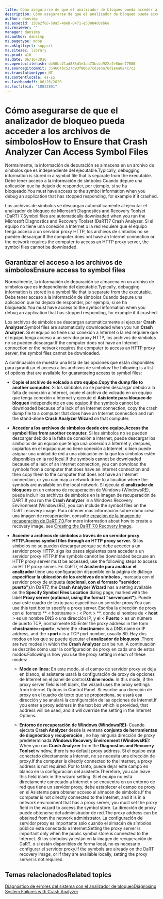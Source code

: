 ```yaml
---
title: Cómo asegurarse de que el analizador de bloqueo pueda acceder a los archivos de símbolos
description: Cómo asegurarse de que el analizador de bloqueo pueda acceder a los archivos de símbolos
author: dansimp
ms.assetid: 150a2f88-68a5-40eb-8471-e5008488ab6e
ms.reviewer: ''
manager: dansimp
ms.author: dansimp
ms.pagetype: mdop
ms.mktglfcycl: support
ms.sitesec: library
ms.prod: w10
ms.date: 06/16/2016
ms.openlocfilehash: db56bb21ad885d1e3aa73bcbd922a7e8bde77080
ms.sourcegitcommit: 354664bc527d93f80687cd2eba70d1eea024c7c3
ms.translationtype: MT
ms.contentlocale: es-ES
ms.lasthandoff: 06/26/2020
ms.locfileid: "10822801"
---
```

# <span data-ttu-id="6fa26-103">Cómo asegurarse de que el analizador de bloqueo pueda acceder a los archivos de símbolos</span><span class="sxs-lookup"><span data-stu-id="6fa26-103">How to Ensure that Crash Analyzer Can Access Symbol Files</span></span>


<span data-ttu-id="6fa26-104">Normalmente, la información de depuración se almacena en un archivo de símbolos que es independiente del ejecutable.</span><span class="sxs-lookup"><span data-stu-id="6fa26-104">Typically, debugging information is stored in a symbol file that is separate from the executable.</span></span> <span data-ttu-id="6fa26-105">Debe tener acceso a la información de símbolos Cuando depure una aplicación que ha dejado de responder, por ejemplo, si se ha bloqueado.</span><span class="sxs-lookup"><span data-stu-id="6fa26-105">You must have access to the symbol information when you debug an application that has stopped responding, for example if it crashed.</span></span>

<span data-ttu-id="6fa26-106">Los archivos de símbolos se descargan automáticamente al ejecutar el analizador de bloqueo de Microsoft Diagnostics and Recovery Toolset (DaRT) 7.</span><span class="sxs-lookup"><span data-stu-id="6fa26-106">Symbol files are automatically downloaded when you run the Microsoft Diagnostics and Recovery Toolset (DaRT)7 Crash Analyzer.</span></span> <span data-ttu-id="6fa26-107">Si el equipo no tiene una conexión a Internet o la red requiere que el equipo tenga acceso a un servidor proxy HTTP, los archivos de símbolos no se pueden descargar.</span><span class="sxs-lookup"><span data-stu-id="6fa26-107">If the computer does not have an Internet connection or the network requires the computer to access an HTTP proxy server, the symbol files cannot be downloaded.</span></span>

## <span data-ttu-id="6fa26-108">Garantizar el acceso a los archivos de símbolos</span><span class="sxs-lookup"><span data-stu-id="6fa26-108">Ensure access to symbol files</span></span>


<span data-ttu-id="6fa26-109">Normalmente, la información de depuración se almacena en un archivo de símbolos que es independiente del ejecutable.</span><span class="sxs-lookup"><span data-stu-id="6fa26-109">Typically, debugging information is stored in a symbol file that is separate from the executable.</span></span> <span data-ttu-id="6fa26-110">Debe tener acceso a la información de símbolos Cuando depure una aplicación que ha dejado de responder, por ejemplo, si se ha bloqueado.</span><span class="sxs-lookup"><span data-stu-id="6fa26-110">You must have access to the symbol information when you debug an application that has stopped responding, for example if it crashed.</span></span>

<span data-ttu-id="6fa26-111">Los archivos de símbolos se descargan automáticamente al ejecutar **Crash Analyzer**.</span><span class="sxs-lookup"><span data-stu-id="6fa26-111">Symbol files are automatically downloaded when you run **Crash Analyzer**.</span></span> <span data-ttu-id="6fa26-112">Si el equipo no tiene una conexión a Internet o la red requiere que el equipo tenga acceso a un servidor proxy HTTP, los archivos de símbolos no se pueden descargar.</span><span class="sxs-lookup"><span data-stu-id="6fa26-112">If the computer does not have an Internet connection or the network requires the computer to access an HTTP proxy server, the symbol files cannot be downloaded.</span></span>

<span data-ttu-id="6fa26-113">A continuación se muestra una lista de las opciones que están disponibles para garantizar el acceso a los archivos de símbolos:</span><span class="sxs-lookup"><span data-stu-id="6fa26-113">The following is a list of options that are available for guaranteeing access to symbol files:</span></span>

-   **<span data-ttu-id="6fa26-114">Copie el archivo de volcado a otro equipo.</span><span class="sxs-lookup"><span data-stu-id="6fa26-114">Copy the dump file to another computer.</span></span>** <span data-ttu-id="6fa26-115">Si los símbolos no se pueden descargar debido a la falta de conexión a Internet, copie el archivo de volcado en un equipo que tenga conexión a Internet y ejecute el **Asistente para bloqueo de bloqueo** independiente en ese equipo.</span><span class="sxs-lookup"><span data-stu-id="6fa26-115">If the symbols cannot be downloaded because of a lack of an Internet connection, copy the crash dump file to a computer that does have an Internet connection and run the stand-alone **Crash Analyzer Wizard** on that computer.</span></span>

-   **<span data-ttu-id="6fa26-116">Acceder a los archivos de símbolos desde otro equipo.</span><span class="sxs-lookup"><span data-stu-id="6fa26-116">Access the symbol files from another computer.</span></span>** <span data-ttu-id="6fa26-117">Si los símbolos no se pueden descargar debido a la falta de conexión a Internet, puede descargar los símbolos de un equipo que tenga una conexión a Internet y, después, copiarlos en el equipo que no tiene conexión a Internet, o bien puede asignar una unidad de red a una ubicación en la que los símbolos estén disponibles en la red local.</span><span class="sxs-lookup"><span data-stu-id="6fa26-117">If the symbols cannot be downloaded because of a lack of an Internet connection, you can download the symbols from a computer that does have an Internet connection and then copy them to the computer that does not have an Internet connection, or you can map a network drive to a location where the symbols are available on the local network.</span></span> <span data-ttu-id="6fa26-118">Si ejecuta el **analizador de bloqueos** en un entorno de recuperación de Windows (WindowsRE), puede incluir los archivos de símbolos en la imagen de recuperación de DART.</span><span class="sxs-lookup"><span data-stu-id="6fa26-118">If you run the **Crash Analyzer** in a Windows Recovery Environment (WindowsRE), you can include the symbol files on the DaRT recovery image.</span></span> <span data-ttu-id="6fa26-119">Para obtener más información sobre cómo crear una imagen de recuperación, consulte [creación de la imagen de recuperación de DaRT 7,0](creating-the-dart-70-recovery-image-dart-7.md).</span><span class="sxs-lookup"><span data-stu-id="6fa26-119">For more information about how to create a recovery image, see [Creating the DaRT 7.0 Recovery Image](creating-the-dart-70-recovery-image-dart-7.md).</span></span>

-   **<span data-ttu-id="6fa26-120">Acceder a archivos de símbolos a través de un servidor proxy HTTP.</span><span class="sxs-lookup"><span data-stu-id="6fa26-120">Access symbol files through an HTTP proxy server.</span></span>** <span data-ttu-id="6fa26-121">Si los símbolos no se pueden descargar porque se debe acceder a un servidor proxy HTTP, siga los pasos siguientes para acceder a un servidor proxy HTTP.</span><span class="sxs-lookup"><span data-stu-id="6fa26-121">If the symbols cannot be downloaded because an HTTP proxy server must be accessed, use the following steps to access an HTTP proxy server.</span></span> <span data-ttu-id="6fa26-122">En DaRT7, el **Asistente para analizar el analizador** tiene una configuración disponible en la página de diálogo **especificar la ubicación de los archivos de símbolos** , marcada con el servidor proxy de etiqueta **(opcional, con el formato "servidor: puerto")**.</span><span class="sxs-lookup"><span data-stu-id="6fa26-122">In DaRT7, the **Crash Analyzer Wizard** has a setting available on the **Specify Symbol Files Location** dialog page, marked with the label **Proxy server (optional, using the format "server:port")**.</span></span> <span data-ttu-id="6fa26-123">Puede usar este cuadro de texto para especificar un servidor proxy.</span><span class="sxs-lookup"><span data-stu-id="6fa26-123">You can use this text box to specify a proxy server.</span></span> <span data-ttu-id="6fa26-124">Escriba la dirección de proxy con el formato \*\* &lt; hostname &gt; : &lt; Port &gt; \*\*, donde el nombre de &lt; **host** &gt; es un nombre DNS o una dirección IP, y el &lt; **Puerto** &gt; es un número de puerto TCP, normalmente 80.</span><span class="sxs-lookup"><span data-stu-id="6fa26-124">Enter the proxy address in the form **&lt;hostname&gt;:&lt;port&gt;**, where the &lt;**hostname**&gt; is a DNS name or IP address, and the &lt;**port**&gt; is a TCP port number, usually 80.</span></span> <span data-ttu-id="6fa26-125">Hay dos modos en los que se puede ejecutar el **analizador de bloqueos** .</span><span class="sxs-lookup"><span data-stu-id="6fa26-125">There are two modes in which the **Crash Analyzer** can be run.</span></span> <span data-ttu-id="6fa26-126">A continuación se describe cómo usar la configuración de proxy en cada uno de estos modos:</span><span class="sxs-lookup"><span data-stu-id="6fa26-126">Following is how you use the proxy setting in each of these modes:</span></span>

    -   <span data-ttu-id="6fa26-127">**Modo en línea:** En este modo, si el campo de servidor proxy se deja en blanco, el asistente usará la configuración de proxy de opciones de Internet en el panel de control.</span><span class="sxs-lookup"><span data-stu-id="6fa26-127">**Online mode:** In this mode, if the proxy server field is left blank, the wizard uses the proxy settings from Internet Options in Control Panel.</span></span> <span data-ttu-id="6fa26-128">Si escribe una dirección de proxy en el cuadro de texto que se proporciona, se usará esa dirección y se anulará la configuración de las opciones de Internet.</span><span class="sxs-lookup"><span data-stu-id="6fa26-128">If you enter a proxy address in the text box which is provided, that address will be used, and it will override the setting in the Internet Options.</span></span>

    -   <span data-ttu-id="6fa26-129">**Entorno de recuperación de Windows (WindowsRE):** Cuando ejecuta **Crash Analyzer** desde la ventana **conjunto de herramientas de diagnóstico y recuperación** , no hay ninguna dirección de proxy predeterminada.</span><span class="sxs-lookup"><span data-stu-id="6fa26-129">**Windows Recovery Environment (WindowsRE):** When you run **Crash Analyzer** from the **Diagnostics and Recovery Toolset** window, there is no default proxy address.</span></span> <span data-ttu-id="6fa26-130">Si el equipo está conectado directamente a Internet, no se necesita una dirección de proxy.</span><span class="sxs-lookup"><span data-stu-id="6fa26-130">If the computer is directly connected to the Internet, a proxy address is not required.</span></span> <span data-ttu-id="6fa26-131">Por lo tanto, puede dejar este campo en blanco en la configuración del asistente.</span><span class="sxs-lookup"><span data-stu-id="6fa26-131">Therefore, you can leave this field blank in the wizard setting.</span></span> <span data-ttu-id="6fa26-132">Si el equipo no está directamente conectado a Internet y se encuentra en un entorno de red que tiene un servidor proxy, debe establecer el campo de proxy en el Asistente para obtener acceso al almacén de símbolos.</span><span class="sxs-lookup"><span data-stu-id="6fa26-132">If the computer is not directly connected to the Internet, and it is in a network environment that has a proxy server, you must set the proxy field in the wizard to access the symbol store.</span></span> <span data-ttu-id="6fa26-133">La dirección de proxy puede obtenerse del administrador de red.</span><span class="sxs-lookup"><span data-stu-id="6fa26-133">The proxy address can be obtained from the network administrator.</span></span> <span data-ttu-id="6fa26-134">La configuración del servidor proxy es importante solo cuando el almacén de símbolos público está conectado a Internet.</span><span class="sxs-lookup"><span data-stu-id="6fa26-134">Setting the proxy server is important only when the public symbol store is connected to the Internet.</span></span> <span data-ttu-id="6fa26-135">Si los símbolos ya están en la imagen de recuperación de DaRT, o si están disponibles de forma local, no es necesario configurar el servidor proxy.</span><span class="sxs-lookup"><span data-stu-id="6fa26-135">If the symbols are already on the DaRT recovery image, or if they are available locally, setting the proxy server is not required.</span></span>

## <span data-ttu-id="6fa26-136">Temas relacionados</span><span class="sxs-lookup"><span data-stu-id="6fa26-136">Related topics</span></span>


[<span data-ttu-id="6fa26-137">Diagnóstico de errores del sistema con el analizador de bloqueo</span><span class="sxs-lookup"><span data-stu-id="6fa26-137">Diagnosing System Failures with Crash Analyzer</span></span>](diagnosing-system-failures-with-crash-analyzer--dart-7.md)

 

 





